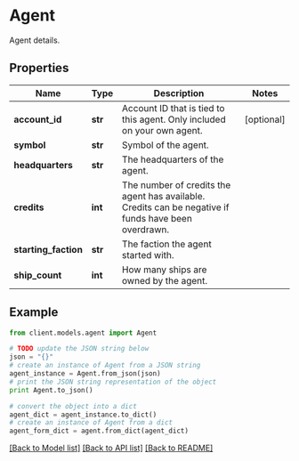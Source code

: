 # Agent

Agent details.

## Properties

Name | Type | Description | Notes
------------ | ------------- | ------------- | -------------
**account_id** | **str** | Account ID that is tied to this agent. Only included on your own agent. | [optional]
**symbol** | **str** | Symbol of the agent. |
**headquarters** | **str** | The headquarters of the agent. |
**credits** | **int** | The number of credits the agent has available. Credits can be negative if funds have been overdrawn. |
**starting_faction** | **str** | The faction the agent started with. |
**ship_count** | **int** | How many ships are owned by the agent. |

## Example

```python
from client.models.agent import Agent

# TODO update the JSON string below
json = "{}"
# create an instance of Agent from a JSON string
agent_instance = Agent.from_json(json)
# print the JSON string representation of the object
print Agent.to_json()

# convert the object into a dict
agent_dict = agent_instance.to_dict()
# create an instance of Agent from a dict
agent_form_dict = agent.from_dict(agent_dict)
```

[[Back to Model list]](../README.md#documentation-for-models) [[Back to API list]](../README.md#documentation-for-api-endpoints) [[Back to README]](../README.md)
